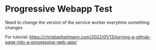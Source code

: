 # Progressive Webapp Test

Need to change the version of the service worker everytime something changes

For tutorial: https://christianheilmann.com/2022/01/13/turning-a-github-page-into-a-progressive-web-app/
